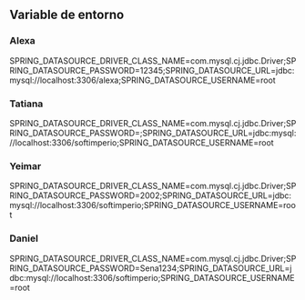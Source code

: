## Variable de entorno
### Alexa
SPRING_DATASOURCE_DRIVER_CLASS_NAME=com.mysql.cj.jdbc.Driver;SPRING_DATASOURCE_PASSWORD=12345;SPRING_DATASOURCE_URL=jdbc:mysql://localhost:3306/alexa;SPRING_DATASOURCE_USERNAME=root

### Tatiana
SPRING_DATASOURCE_DRIVER_CLASS_NAME=com.mysql.cj.jdbc.Driver;SPRING_DATASOURCE_PASSWORD=;SPRING_DATASOURCE_URL=jdbc:mysql://localhost:3306/softimperio;SPRING_DATASOURCE_USERNAME=root

### Yeimar
SPRING_DATASOURCE_DRIVER_CLASS_NAME=com.mysql.cj.jdbc.Driver;SPRING_DATASOURCE_PASSWORD=2002;SPRING_DATASOURCE_URL=jdbc:mysql://localhost:3306/softimperio;SPRING_DATASOURCE_USERNAME=root

### Daniel
SPRING_DATASOURCE_DRIVER_CLASS_NAME=com.mysql.cj.jdbc.Driver;SPRING_DATASOURCE_PASSWORD=Sena1234;SPRING_DATASOURCE_URL=jdbc:mysql://localhost:3306/softimperio;SPRING_DATASOURCE_USERNAME=root
